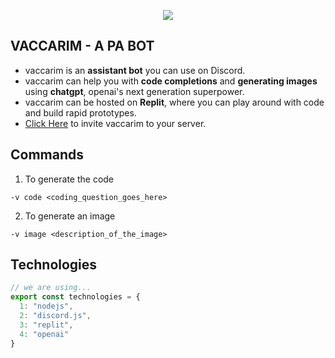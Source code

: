 <p align="center">
    <img src="https://user-images.githubusercontent.com/77505989/212314821-ca559f7c-d28c-4df1-88e7-6a59596d56a2.png" />
</p>

## VACCARIM - A PA BOT
- vaccarim is an **assistant bot** you can use on Discord.
- vaccarim can help you with **code completions** and **generating images** using **chatgpt**, openai's next generation superpower.
- vaccarim can be hosted on **Replit**, where you can play around with code and build rapid prototypes.
- [Click Here](https://discord.com/api/oauth2/authorize?client_id=931412443010330685&permissions=8&scope=bot) to invite vaccarim to your server.

## Commands

1. To generate the code
```
-v code <coding_question_goes_here>
```

2. To generate an image
```
-v image <description_of_the_image>
```

## Technologies
```js
// we are using...
export const technologies = {
  1: "nodejs",
  2: "discord.js",
  3: "replit",
  4: "openai"
}
```

